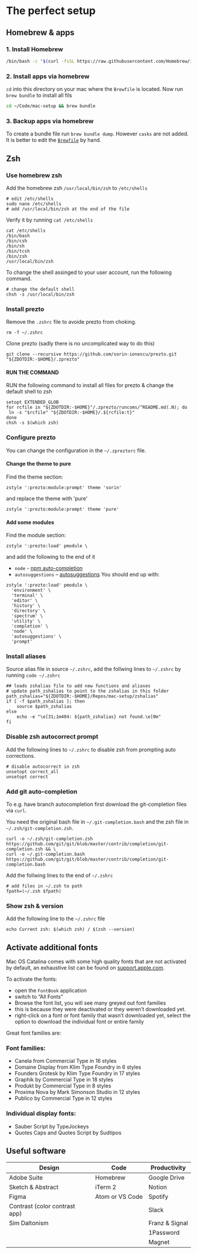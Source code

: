 # The perfect setup

## Homebrew & apps
### 1. Install Homebrew
```sh
/bin/bash -c "$(curl -fsSL https://raw.githubusercontent.com/Homebrew/install/master/install.sh)"
```
### 2. Install apps via homebrew
`cd` into this directory on your mac where the `Brewfile` is located. Now run `brew bundle` to install all fils

```sh
cd ~/Code/mac-setup && brew bundle
```

### 3. Backup apps via homebrew
To create a bundle file run `brew bundle dump`. However `casks` are not added. It is better to edit the [`Brewfile`](./Brewfile) by hand.

## Zsh
### Use homebrew zsh

Add the homebrew zsh `/usr/local/bin/zsh` to `/etc/shells`

```
# edit /etc/shells
sudo nano /etc/shells
# add /usr/local/bin/zsh at the end of the file
```

Verify it by running `cat /etc/shells`
```
cat /etc/shells
/bin/bash
/bin/csh
/bin/sh
/bin/tcsh
/bin/zsh
/usr/local/bin/zsh
```

To change the shell assinged to your user account, run the following command.
```
# change the default shell
chsh -s /usr/local/bin/zsh
```

### Install prezto
Remove the `.zshrc` file to avoide prezto from choking.
```shell
rm -f ~/.zshrc
```

Clone prezto (sadly there is no uncomplicated way to do this)
```shell
git clone --recursive https://github.com/sorin-ionescu/prezto.git "${ZDOTDIR:-$HOME}/.zprezto"
```

#### RUN THE COMMAND
RUN the following command to install all files for prezto & change the default shell to zsh
```shell
setopt EXTENDED_GLOB
for rcfile in "${ZDOTDIR:-$HOME}"/.zprezto/runcoms/^README.md(.N); do
 ln -s "$rcfile" "${ZDOTDIR:-$HOME}/.${rcfile:t}"
done
chsh -s $(which zsh)
```
### Configure prezto
You can change the configuration in the `~/.zpreztorc` file.

#### Change the theme to pure
Find the theme section:
```
zstyle ':prezto:module:prompt' theme 'sorin'
```
and replace the theme with 'pure'
```
zstyle ':prezto:module:prompt' theme 'pure'
```
#### Add some modules
Find the module section:
```
zstyle ':prezto:load' pmodule \
```
and add the following to the end of it
- `node` - [npm auto-completion](https://github.com/sorin-ionescu/prezto/tree/master/modules/node)
- `autosuggestions` – [autosuggestions]( https://github.com/sorin-ionescu/prezto/tree/master/modules/autosuggestions)
You should end up with:
```
zstyle ':prezto:load' pmodule \
  'environment' \
  'terminal' \
  'editor' \
  'history' \
  'directory' \
  'spectrum' \
  'utility' \
  'completion' \
  'node' \
  'autosuggestions' \
  'prompt'
```

### Install aliases
Source alias file in source `~/.zshrc`, add the follwing lines to `~/.zshrc` by running `code ~/.zshrc`

```
## loads zshalias file to add new functions and aliases
# update path_zshalias to point to the zshalias in this folder
path_zshalias="${ZDOTDIR:-$HOME}/Repos/mac-setup/zshalias"
if [ -f $path_zshalias ]; then
    source $path_zshalias
else
    echo -e "\e[31;1m404: ${path_zshalias} not found.\e[0m"
fi
```

### Disable zsh autocorrect prompt
Add the following lines to `~/.zshrc` to disable zsh from prompting auto corrections.
```
# disable autocorrect in zsh
unsetopt correct_all
unsetopt correct
```

### Add git auto-completion
To e.g. have branch autocompletion first download the git-completion files via `curl`.

You need the original bash file in `~/.git-completion.bash` and the zsh file in `~/.zsh/git-completion.zsh`.

```
curl -o ~/.zsh/git-completion.zsh https://github.com/git/git/blob/master/contrib/completion/git-completion.zsh && \
curl -o ~/.git-completion.bash https://github.com/git/git/blob/master/contrib/completion/git-completion.bash
```

Add the follwing lines to the end of `~/.zshrc`
```
# add files in ~/.zsh to path
fpath=(~/.zsh $fpath)
```

### Show zsh & version 
Add the following line to the `~/.zshrc` file

```
echo Current zsh: $(which zsh) / $(zsh --version)
```

## Activate additional fonts
Mac OS Catalina comes with some high quality fonts that are not activated by default, an exhaustive list can be found on [support.apple.com](https://support.apple.com/en-us/HT210192). 

To activate the fonts:
- open the `FontBook` application
- switch to “All Fonts”
- Browse the font list, you will see many greyed out font families
- this is because they were deactivated or they weren’t downloaded yet. 
- right-click on a font or font family that wasn’t downloaded yet, select the  option to download the individual font or entire family

Great font families are:

### Font families:
- Canela from Commercial Type in 16 styles
- Domaine Display from Klim Type Foundry in 6 styles
- Founders Grotesk by Klim Type Foundry in 17 styles
- Graphik by Commercial Type in 18 styles
- Produkt by Commercial Type in 8 styles
- Proxima Nova by Mark Simonson Studio in 12 styles
- Publico by Commercial Type in 12 styles

### Individual display fonts:
- Sauber Script by TypeJockeys
- Quotes Caps and Quotes Script by Sudtipos

## Useful software
| Design | Code | Productivity |
| --- | --- | --- |
| Adobe Suite | Homebrew | Google Drive |
| Sketch & Abstract | iTerm 2 | Notion |
| Figma | Atom or VS Code | Spotify |
| Contrast (color contrast app) | | Slack |
| Sim Daltonism | | Franz & Signal |
| | | 1Password |
| | | Magnet |

